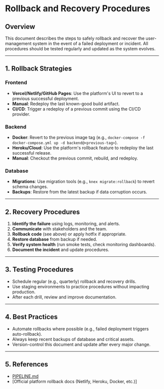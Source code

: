 # Rollback and Recovery Procedures

## Overview
This document describes the steps to safely rollback and recover the user-management system in the event of a failed deployment or incident. All procedures should be tested regularly and updated as the system evolves.

---

## 1. Rollback Strategies

### Frontend
- **Vercel/Netlify/GitHub Pages**: Use the platform's UI to revert to a previous successful deployment.
- **Manual**: Redeploy the last known-good build artifact.
- **CI/CD**: Trigger a redeploy of a previous commit using the CI/CD provider.

### Backend
- **Docker**: Revert to the previous image tag (e.g., `docker-compose -f docker-compose.yml up -d backend@<previous-tag>`).
- **Heroku/Cloud**: Use the platform's rollback feature to redeploy the last successful release.
- **Manual**: Checkout the previous commit, rebuild, and redeploy.

### Database
- **Migrations**: Use migration tools (e.g., `knex migrate:rollback`) to revert schema changes.
- **Backups**: Restore from the latest backup if data corruption occurs.

---

## 2. Recovery Procedures

1. **Identify the failure** using logs, monitoring, and alerts.
2. **Communicate** with stakeholders and the team.
3. **Rollback code** (see above) or apply hotfix if appropriate.
4. **Restore database** from backup if needed.
5. **Verify system health** (run smoke tests, check monitoring dashboards).
6. **Document the incident** and update procedures.

---

## 3. Testing Procedures
- Schedule regular (e.g., quarterly) rollback and recovery drills.
- Use staging environments to practice procedures without impacting production.
- After each drill, review and improve documentation.

---

## 4. Best Practices
- Automate rollbacks where possible (e.g., failed deployment triggers auto-rollback).
- Always keep recent backups of database and critical assets.
- Version-control this document and update after every major change.

---

## 5. References
- [PIPELINE.md](./PIPELINE.md)
- [Official platform rollback docs (Netlify, Heroku, Docker, etc.)]
